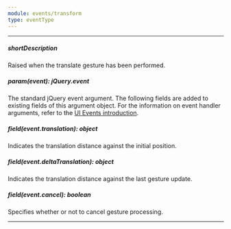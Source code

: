 ```yaml
---
module: events/transform
type: eventType
---
```

---
##### shortDescription
Raised when the translate gesture has been performed.

##### param(event): jQuery.event
The standard jQuery event argument. The following fields are added to existing fields of this argument object. For the information on event handler arguments, refer to the <a href="/Documentation/ApiReference/UI_Widgets/UI_Events/">UI Events introduction</a>.

##### field(event.translation): object
Indicates the translation distance against the initial position.

##### field(event.deltaTranslation): object
Indicates the translation distance against the last gesture update.

##### field(event.cancel): boolean
Specifies whether or not to cancel gesture processing.

---
